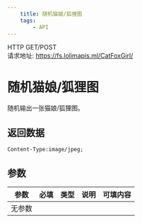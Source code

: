 ```yaml
---
    title: 随机猫娘/狐狸图
    tags:
        - API
---
```

<span class="http">HTTP GET/POST</span>  
请求地址: https://fs.lolimapis.ml/CatFoxGirl/

# 随机猫娘/狐狸图
随机输出一张猫娘/狐狸图。

## 返回数据
```
Content-Type:image/jpeg;
```

## 参数
| 参数 | 必填 | 类型 | 说明 | 可填内容 |
| --- | --- | --- | --- | --- |
| 无参数 |

<script async src="https://pagead2.googlesyndication.com/pagead/js/adsbygoogle.js?client=ca-pub-3270219743311431" crossorigin="anonymous"></script>